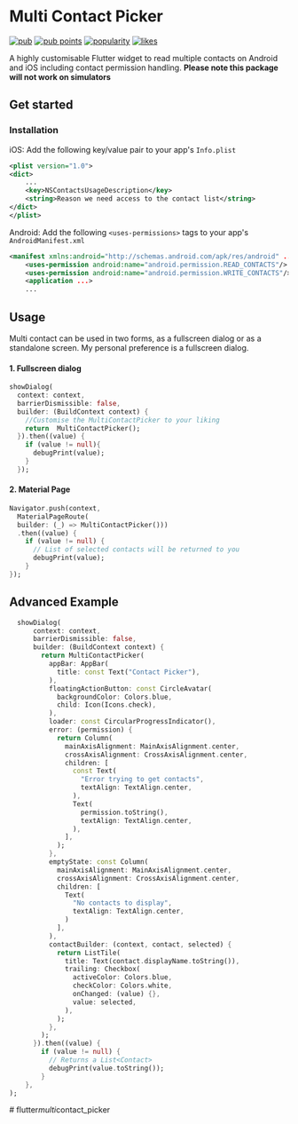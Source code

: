 # Multi Contact Picker

[![pub](https://img.shields.io/pub/v/multi_contact_picker?label=version)](https://pub.dev/packages/multi_contact_picker)
[![pub points](https://img.shields.io/pub/points/multi_contact_picker)](https://pub.dev/packages/multi_contact_picker/score)
[![popularity](https://img.shields.io/pub/popularity/multi_contact_picker)](https://pub.dev/packages/multi_contact_picker/score)
[![likes](https://img.shields.io/pub/likes/multi_contact_picker)](https://pub.dev/packages/multi_contact_picker/score)

A highly customisable Flutter widget to read multiple contacts on Android and iOS including contact permission handling.
**Please note this package will not work on simulators**
## Get started

### Installation

iOS: Add the following key/value pair to your app's `Info.plist`
```xml
<plist version="1.0">
<dict>
    ...
    <key>NSContactsUsageDescription</key>
    <string>Reason we need access to the contact list</string>
</dict>
</plist>
```
Android: Add the following `<uses-permissions>` tags to your app's `AndroidManifest.xml`
```xml
<manifest xmlns:android="http://schemas.android.com/apk/res/android" ...>
    <uses-permission android:name="android.permission.READ_CONTACTS"/>
    <uses-permission android:name="android.permission.WRITE_CONTACTS"/>
    <application ...>
    ...
```

## Usage

Multi contact can be used in two forms, as a fullscreen dialog or as a standalone screen. My personal preference is a fullscreen dialog.

#### 1. Fullscreen dialog
```dart
showDialog(
  context: context,
  barrierDismissible: false,
  builder: (BuildContext context) {
    //Customise the MultiContactPicker to your liking
    return  MultiContactPicker();
  }).then((value) {
    if (value != null){
      debugPrint(value);
    }
  });

```

#### 2. Material Page 
```dart
Navigator.push(context,
  MaterialPageRoute(
  builder: (_) => MultiContactPicker()))
  .then((value) {
    if (value != null) {
      // List of selected contacts will be returned to you
      debugPrint(value);
    }
});

```

## Advanced Example 
```dart
  showDialog(
      context: context,
      barrierDismissible: false,
      builder: (BuildContext context) {
        return MultiContactPicker(
          appBar: AppBar(
            title: const Text("Contact Picker"),
          ),
          floatingActionButton: const CircleAvatar(
            backgroundColor: Colors.blue,
            child: Icon(Icons.check),
          ),
          loader: const CircularProgressIndicator(),
          error: (permission) {
            return Column(
              mainAxisAlignment: MainAxisAlignment.center,
              crossAxisAlignment: CrossAxisAlignment.center,
              children: [
                const Text(
                  "Error trying to get contacts",
                  textAlign: TextAlign.center,
                ),
                Text(
                  permission.toString(),
                  textAlign: TextAlign.center,
                ),
              ],
            );
          },
          emptyState: const Column(
            mainAxisAlignment: MainAxisAlignment.center,
            crossAxisAlignment: CrossAxisAlignment.center,
            children: [
              Text(
                "No contacts to display",
                textAlign: TextAlign.center,
              )
            ],
          ),
          contactBuilder: (context, contact, selected) {
            return ListTile(
              title: Text(contact.displayName.toString()),
              trailing: Checkbox(
                activeColor: Colors.blue,
                checkColor: Colors.white,
                onChanged: (value) {},
                value: selected,
              ),
            );
          },
        );
      }).then((value) {
        if (value != null) {
          // Returns a List<Contact>
          debugPrint(value.toString());
        }
    },
);

```
#   f l u t t e r _ m u l t i _ c o n t a c t _ p i c k e r  
 